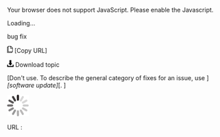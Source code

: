 Your browser does not support JavaScript. Please enable the Javascript.

Loading...

bug fix

![Copy URL](bug-fix_files/Copy.png) [Copy URL]

![Download](bug-fix_files/Download.png)
Download topic

[Don't use. To describe the general category of fixes for an issue, use ]*[software update]*[. ]

![In progress](bug-fix_files/activity-large.gif)

URL :


